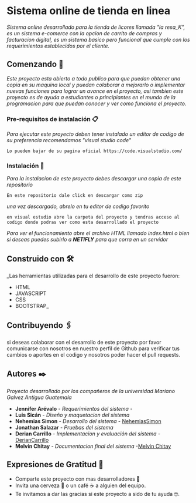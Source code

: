 # Sistema online de tienda en linea 

_Sistema online desarrollado para la tienda de licores llamada "la resa_K", es un sistema e-comerce con la opcion de carrito de compras y facturacion digital, es un sistema basico pero funcional que cumple con los requerimientos establecidos por el cliente._

## Comenzando 🚀

_Este proyecto esta abierto a todo publico para que puedan obtener una copia en su maquina local y puedan colaborar a mejorarlo o implementar nuevas funciones para lograr un avance en el proyecto, asi tambien este proyecto es de ayuda a estudiantes o principiantes en el mundo de la programacion para que puedan conocer y ver como funciona el proyecto._


### Pre-requisitos de instalación 📋

_Para ejecutar este proyecto deben tener instalado un editor de codigo de su preferencia recomendamos "visual studio code"_

```
Lo pueden bajar de su pagina oficial https://code.visualstudio.com/ 
```

### Instalación 🔧

_Para la instalacion de este proyecto debes descargar una copia de este repositorio_

```
En este repositorio dale click en descargar como zip
```

_una vez descargado, abrelo en tu editor de codigo favorito_

```
en visual estudio abre la carpeta del proyecto y tendras acceso al codigo donde podras ver como esta desarrollado el proyecto
```

_Para ver el funcionamiento abre el archivo HTML llamado index.html o bien si deseas puedes subirlo a ***NETIFLY*** para que corra en un servidor_


## Construido con 🛠️

_Las herramientas utilizadas para el desarrollo de este proyecto fueron: 
  * HTML 
  * JAVASCRIPT 
  * CSS
  * BOOTSTRAP_


## Contribuyendo 🖇️

si deseas colaborar con el desarrollo de este proyecto por favor comunicarse con nosotros en nuestro perfil de Github para verificar tus cambios o aportes en el codigo y nosotros poder hacer el pull requests.


## Autores ✒️

_Proyecto desarrollado por los compañeros de la universidad Mariano Galvez Antigua Guatemala_

* **Jennifer Arévalo** - *Requerimientos del sistema* -
* **Luis Sicán** - *Diseño y maquetacion del sistema* 
* **Nehemias Simon** - *Desarrollo del sistema* - [NehemiasSimon](https://github.com/NehemiasS)
* **Jonathan Salazar** - *Pruebas del sistema* 
* **Derian Carrillo** - *Implementacion y evaluación del sistema* - [DerianCarrillo](https://github.com/DerianCarrillo14)
* **Melvin Chitay** - *Documentacion final del sistema* -[Melvin Chitay](https://github.com/macb1995) 
 


 
## Expresiones de Gratitud 🎁

* Comparte este proyecto con mas desarrolladores 📢
* Invita una cerveza 🍺 o un café ☕ a alguien del equipo. 
* Te invitamos a dar las gracias si este proyecto a sido de tu ayuda 🤓.
